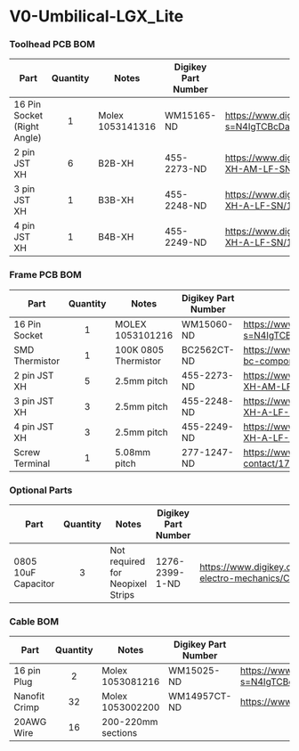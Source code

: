 # V0-Umbilical-LGX_Lite
 
### Toolhead PCB BOM
| Part      | Quantity | Notes | Digikey Part Number | Link |
| ----------- | :-: | ----------- | ----------- |----------- |
| 16 Pin Socket (Right Angle)   | 1 |  Molex 1053141316  | WM15165-ND   | https://www.digikey.com/en/products/detail/molex/1053141216/6164254?s=N4IgTCBcDaIIwAYCsBmOAWOY4DYQF0BfIA |
| 2 pin JST XH    | 6 |  B2B-XH  | 455-2273-ND   | https://www.digikey.com/en/products/detail/jst-sales-america-inc/B2B-XH-AM-LF-SN/1016630 |
| 3 pin JST XH    | 1 |  B3B-XH  | 455-2248-ND   | https://www.digikey.com/en/products/detail/jst-sales-america-inc/B3B-XH-A-LF-SN/1651046 |
| 4 pin JST XH    | 1 |  B4B-XH  | 455-2249-ND   | https://www.digikey.com/en/products/detail/jst-sales-america-inc/B4B-XH-A-LF-SN/1651047 |

### Frame PCB BOM
| Part      | Quantity | Notes | Digikey Part Number | Link |
| ----------- | :-: | ----------- | ----------- |----------- |
| 16 Pin Socket   |  1 | MOLEX 1053101216 | WM15060-ND   | https://www.digikey.com/en/products/detail/molex/1053101216/6164149?s=N4IgTCBcDaIIwAYCsBmRcxwGwgLoF8g |
| SMD Thermistor  |  1 | 100K 0805 Thermistor | BC2562CT-ND   | https://www.digikey.com/en/products/detail/vishay-beyschlag-draloric-bc-components/NTCS0805E3104FXT/2237371 |
| 2 pin JST XH    |  5 | 2.5mm pitch | 455-2273-ND   | https://www.digikey.com/en/products/detail/jst-sales-america-inc/B2B-XH-AM-LF-SN/1016630 |
| 3 pin JST XH    |  3 | 2.5mm pitch | 455-2248-ND   | https://www.digikey.com/en/products/detail/jst-sales-america-inc/B3B-XH-A-LF-SN/1651046 |
| 4 pin JST XH    |  3 | 2.5mm pitch | 455-2249-ND   | https://www.digikey.com/en/products/detail/jst-sales-america-inc/B4B-XH-A-LF-SN/1651047 |
| Screw Terminal  |  1 | 5.08mm pitch | 277-1247-ND     | https://www.digikey.com/en/products/detail/phoenix-contact/1729128/260615 |

### Optional Parts
| Part      | Quantity | Notes | Digikey Part Number | Link |
| ----------- | :-: | ----------- | ----------- |----------- |
| 0805 10uF Capacitor  |  3 | Not required for Neopixel Strips | 1276-2399-1-ND   | https://www.digikey.com/en/products/detail/samsung-electro-mechanics/CL21A106KOCLRNC/3888057 |

### Cable BOM
| Part      | Quantity | Notes | Digikey Part Number | Link |
| ----------- | :-: | ----------- | ----------- |----------- |
| 16 pin Plug  |  2 | Molex 1053081216 | WM15025-ND   | https://www.digikey.de/de/products/detail/molex/1053081216/6164114?s=N4IgTCBcDaIIwAYCsBmBAOOY4DYQF0BfIA |
| Nanofit Crimp  |  32 | Molex 1053002200 | WM14957CT-ND   | https://www.digikey.de/de/products/detail/molex/1053002200/6131599 |
| 20AWG Wire  |  16 | 200-220mm sections |    |  |

